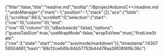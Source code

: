 {"filter":false,"title":"readme.md","tooltip":"/8projectArduinoC++/readme.md","undoManager":{"mark":-1,"position":-1,"stack":[]},"ace":{"folds":[],"scrolltop":66.5,"scrollleft":0,"selection":{"start":{"row":10,"column":0},"end":{"row":10,"column":0},"isBackwards":false},"options":{"guessTabSize":true,"useWrapMode":false,"wrapToView":true},"firstLineState":{"row":3,"state":"start","mode":"ace/mode/markdown"}},"timestamp":1430759504691,"hash":"89cf2ce649c64b57753b44476aa39f08f4f8c36c"}
